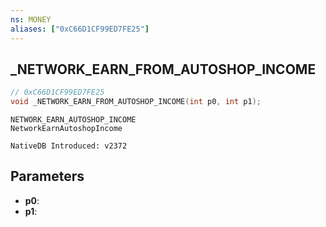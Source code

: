 ```yaml
---
ns: MONEY
aliases: ["0xC66D1CF99ED7FE25"]
---
```

## _NETWORK_EARN_FROM_AUTOSHOP_INCOME

```c
// 0xC66D1CF99ED7FE25
void _NETWORK_EARN_FROM_AUTOSHOP_INCOME(int p0, int p1);
```

```
NETWORK_EARN_AUTOSHOP_INCOME
NetworkEarnAutoshopIncome

NativeDB Introduced: v2372
```

## Parameters
* **p0**:
* **p1**: 
